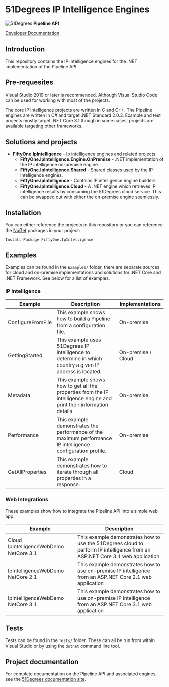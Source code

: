 # 51Degrees IP Intelligence Engines

![51Degrees](https://51degrees.com/img/logo.png?utm_source=github&utm_medium=repository&utm_content=readme_main&utm_campaign=dotnet-open-source "Data rewards the curious") **Pipeline API**

[Developer Documentation](https://51degrees.com/ip-intelligence-dotnet/4.1/index.html "developer documentation")

## Introduction

This repository contains the IP intelligence engines for the .NET implementation of the Pipeline API.

## Pre-requesites

Visual Studio 2019 or later is recommended. Although Visual Studio Code can be used for working with most of the projects.

The core IP intelligence projects are written in C and C++.
The Pipeline engines are written in C# and target .NET Standard 2.0.3.
Example and test projects mostly target .NET Core 3.1 though in some cases, projects are available targeting other frameworks.

## Solutions and projects

- **FiftyOne.IpIntelligence** - Ip intelligence engines and related projects.
  - **FiftyOne.IpIntelligence.Engine.OnPremise** - .NET implementation of the IP intelligence on-premise engine.
  - **FiftyOne.IpIntelligence.Shared** - Shared classes used by the IP intelligence engines.
  - **FiftyOne.IpIntelligence** - Contains IP intelligence engine builders.
  - **FiftyOne.IpIntelligence.Cloud** - A .NET engine which retrieves IP intelligence results by consuming the 51Degrees cloud service. This can be swapped out with either the on-premise engine seamlessly.
  
## Installation

You can either reference the projects in this repository or you can reference the [NuGet][nuget] packages in your project:

```
Install-Package FiftyOne.IpIntelligence
```

## Examples

Examples can be found in the `Examples/` folder, there are separate sources for cloud and on-premise implementations and solutions for .NET Core and .NET Framework. See below for a list of examples.

### IP Intelligence

|Example|Description|Implementations|
|-------|-----------|---------------|
|ConfigureFromFile|This example shows how to build a Pipeline from a configuration file.|On-premise|
|GettingStarted|This example uses 51Degrees IP intelligence to determine in which country a given IP address is located.|On-premise / Cloud|
|Metadata|This example shows how to get all the properties from the IP intelligence engine and print their information details.|On-premise|
|Performance|This example demonstrates the performance of the maximum performance IP intelligence configuration profile.|On-premise|
|GetAllProperties|This example demonstrates how to iterate through all properties in a response.|Cloud|

### Web Integrations

These examples show how to integrate the Pipeline API into a simple web app.

|Example|Description|
|-------|-----------|
|Cloud IpIntelligenceWebDemo NetCore 3.1|This example demonstrates how to use the 51Degrees cloud to perform IP intelligence from an ASP.NET Core 3.1 web application|
|IpIntelligenceWebDemo NetCore 2.1|This example demonstrates how to use on-premise IP intelligence from an ASP.NET Core 2.1 web application|
|IpIntelligenceWebDemo NetCore 3.1|This example demonstrates how to use on-premise IP intelligence from an ASP.NET Core 3.1 web application|

## Tests

Tests can be found in the `Tests/` folder. These can all be run from within Visual Studio or by using the `dotnet` command line tool. 

## Project documentation

For complete documentation on the Pipeline API and associated engines, see the [51Degrees documentation site][Documentation].

[Documentation]: https://51degrees.com/documentation/4.1/index.html
[nuget]: https://www.nuget.org/packages/FiftyOne.IpIntelligence/
